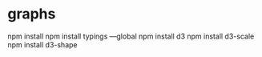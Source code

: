 # graphs
npm install 
npm install typings —global
npm install d3
npm install d3-scale
npm install d3-shape
